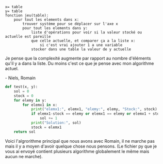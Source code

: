 	x= table
	y= table
	fonction jeu(table):
		pour tout les elements dans x:
			trouver système pour se déplacer sur l'axe x
			pour tout les elements dans y:
				liste d'opérations pour voir si la valeur stocké ou actuelle est pareille
				que celle actuelle, et comparer ça a la liste x:
					si c'est vrai ajouter 1 a une variable 
				stocker dans une table la valeur de y actuelle
			
	
Je pense que la complexité augmente par rapport au nombre d'éléments qu'il y a dans la liste. Du moins c'est ce que je pense avec mon algorithme actuel.

\- Niels, Romain

```py
def test(x, y):
	sol = 0
	stock = 0
	for elemy in y:
		for elemx1 in x:
			print("elemx1:", elemx1, "elemy:", elemy, "Stock:", stock)
			if elemx1-stock == elemy or elemx1 == elemy or elemx1 + stock == elemy:
				sol += 1
			print("Solution:", sol)
			stock = elemx1
	return sol
```
Voici l'algrorithme principal que nous avons avec Romain, il ne marche pas mais il y  a moyen d'avoir quelque chose nous pensons. (Le fichier py que je vous ai envoyé contient plusieurs algorithme globalement le même mais aucun ne marche).